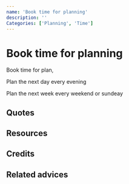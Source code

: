 ```yaml
---
name: 'Book time for planning'
description: ''
Categories: ['Planning', 'Time']
---
```

# Book time for planning

Book time for plan,

Plan the next day every evening

Plan the next week every weekend or sundeay

## Quotes

## Resources

## Credits

## Related advices

